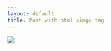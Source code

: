 ```yaml
---
layout: default
title: Post with html <img> tag
---
```


<img src="https://via.placeholder.com/150" class="u-photo">
